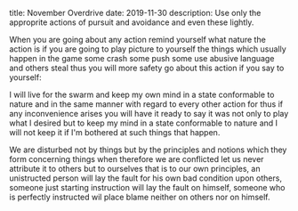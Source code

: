 title: November Overdrive 
date: 2019-11-30
description: Use only the approprite actions of pursuit and avoidance and even these lightly. 

When you are going about any action remind yourself what nature the action is if you are going to play picture to yourself the things which usually happen in the game some crash some push some use abusive language and others steal thus you will more safety go about this action if you say to yourself: 

I will live for the swarm and keep my own mind in a state conformable to nature and in the same manner with regard to every other action for thus if any inconvenience arises you will have it ready to say it was not only to play what I desired but to keep my mind in a state conformable to nature and I will not keep it if I'm bothered at such things that happen.

We are disturbed not by things but by the principles and notions which they form concerning things when therefore we are conflicted let us never attribute it to others but to ourselves that is to our own principles, an unistructed person will lay the fault for his own bad condition upon others, someone just starting instruction will lay the fault on himself, someone who is perfectly instructed wil place blame neither on others nor on himself.
